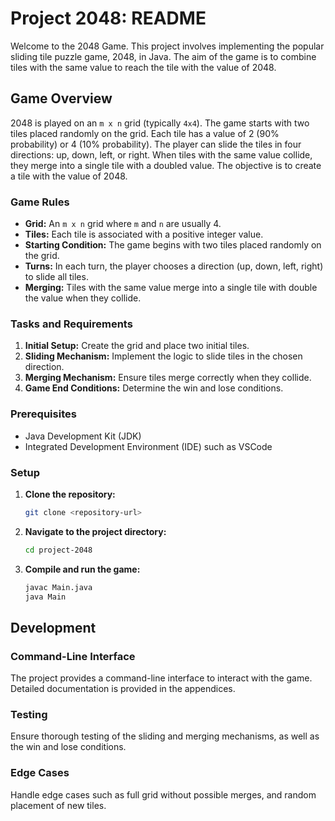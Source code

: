 # Project 2048: README

Welcome to the 2048 Game. This project involves implementing the popular sliding tile puzzle game, 2048, in Java. The aim of the game is to combine tiles with the same value to reach the tile with the value of 2048.

## Game Overview
2048 is played on an `m x n` grid (typically `4x4`). The game starts with two tiles placed randomly on the grid. Each tile has a value of 2 (90% probability) or 4 (10% probability). The player can slide the tiles in four directions: up, down, left, or right. When tiles with the same value collide, they merge into a single tile with a doubled value. The objective is to create a tile with the value of 2048.


### Game Rules
- **Grid:** An `m x n` grid where `m` and `n` are usually 4.
- **Tiles:** Each tile is associated with a positive integer value.
- **Starting Condition:** The game begins with two tiles placed randomly on the grid.
- **Turns:** In each turn, the player chooses a direction (up, down, left, right) to slide all tiles.
- **Merging:** Tiles with the same value merge into a single tile with double the value when they collide.

### Tasks and Requirements
1. **Initial Setup:** Create the grid and place two initial tiles.
2. **Sliding Mechanism:** Implement the logic to slide tiles in the chosen direction.
3. **Merging Mechanism:** Ensure tiles merge correctly when they collide.
4. **Game End Conditions:** Determine the win and lose conditions.
   
### Prerequisites
- Java Development Kit (JDK)
- Integrated Development Environment (IDE) such as VSCode

### Setup
1. **Clone the repository:**
   ```sh
   git clone <repository-url>
   ```
2. **Navigate to the project directory:**
   ```sh
   cd project-2048
   ```
3. **Compile and run the game:**
   ```sh
   javac Main.java
   java Main
   ```

## Development

### Command-Line Interface
The project provides a command-line interface to interact with the game. Detailed documentation is provided in the appendices.

### Testing
Ensure thorough testing of the sliding and merging mechanisms, as well as the win and lose conditions.

### Edge Cases
Handle edge cases such as full grid without possible merges, and random placement of new tiles.
